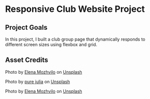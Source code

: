 # Responsive Club Website Project

## Project Goals

In this project, I built a club group page that dynamically responds to different screen sizes using flexbox and grid.

## Asset Credits

Photo by <a href="https://unsplash.com/@miracleday?utm_source=unsplash&utm_medium=referral&utm_content=creditCopyText">Elena Mozhvilo</a> on <a href="https://unsplash.com/s/photos/sketchbook?utm_source=unsplash&utm_medium=referral&utm_content=creditCopyText">Unsplash</a>

Photo by <a href="https://unsplash.com/@purejulia?utm_source=unsplash&utm_medium=referral&utm_content=creditCopyText">pure julia</a> on <a href="https://unsplash.com/s/photos/sketchbook?utm_source=unsplash&utm_medium=referral&utm_content=creditCopyText">Unsplash</a>


Photo by <a href="https://unsplash.com/@miracleday?utm_source=unsplash&utm_medium=referral&utm_content=creditCopyText">Elena Mozhvilo</a> on <a href="https://unsplash.com/s/photos/sketchbook?utm_source=unsplash&utm_medium=referral&utm_content=creditCopyText">Unsplash</a>
  